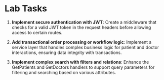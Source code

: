# Lab Tasks

1. **Implement secure authentication with JWT**: Create a middleware that checks for a valid JWT token in the request headers before allowing access to certain routes.

2. **Add transactional order processing or workflow logic**: Implement a service layer that handles complex business logic for patient and doctor interactions, ensuring data integrity with transactions.

3. **Implement complex search with filters and relations**: Enhance the GetPatients and GetDoctors handlers to support query parameters for filtering and searching based on various attributes.
